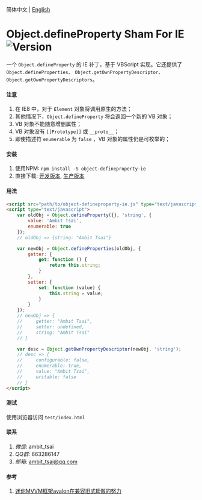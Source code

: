 简体中文 | [English](README.md)


# Object.defineProperty Sham For IE&nbsp;&nbsp;![Version](https://img.shields.io/npm/v/object-defineproperty-ie.svg)

一个 `Object.defineProperty` 的 IE 补丁，基于 VBScript 实现。它还提供了`Object.defineProperties`、 `Object.getOwnPropertyDescriptor`、 `Object.getOwnPropertyDescriptors`。


#### 注意
1. 在 IE8 中，对于 `Element` 对象将调用原生的方法；
1. 其他情况下，`Object.defineProperty` 将会返回一个新的 VB 对象；
1. VB 对象不能随意增删属性；
1. VB 对象没有 `[[Prototype]]` 或 `__proto__`；
1. 即使描述符 `enumerable` 为 `false` ，VB 对象的属性仍是可枚举的；


#### 安装
1. 使用NPM: `npm install -S object-defineproperty-ie`
1. 直接下载: <a href="src/object-defineproperty-ie.js" target="_blank">开发版本</a>, <a href="dist/object-defineproperty-ie.js" target="_blank">生产版本</a>


#### 用法
```html
<script src="path/to/object-defineproperty-ie.js" type="text/javascript"></script>
<script type="text/javascript">
    var oldObj = Object.defineProperty({}, 'string', {
        value: 'Ambit Tsai',
        enumerable: true
    });
    // oldObj => {string: "Ambit Tsai"}

    var newObj = Object.defineProperties(oldObj, {
        getter: {
            get: function () {
                return this.string;
            }
        },
        setter: {
            set: function (value) {
                this.string = value;
            }
        }
    });
    // newObj => {
    //     getter: "Ambit Tsai",
    //     setter: undefined,
    //     string: "Ambit Tsai"
    // }

    var desc = Object.getOwnPropertyDescriptor(newObj, 'string');
    // desc => {
    //     configurable: false,
    //     enumerable: true,
    //     value: "Ambit Tsai",
    //     writable: false
    // }
</script>
```


#### 测试
使用浏览器访问 `test/index.html`


#### 联系
1. *微信*: ambit_tsai
1. *QQ群*: 663286147
1. *邮箱*: ambit_tsai@qq.com


#### 参考
1. <a href="https://www.cnblogs.com/rubylouvre/p/3598133.html" target="_blank">迷你MVVM框架avalon在兼容旧式IE做的努力</a>
